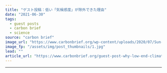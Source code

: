 ```yaml
---
title: "ゲスト投稿：低い「気候感度」が除外できた理由"
date: "2021-06-30"
tags: 
  - guest posts
  - carbon brief
  - science
source: "carbon brief"
image_url: "https://www.carbonbrief.org/wp-content/uploads/2020/07/Sun-rays-shine-through-the-clouds-as-dusk-approaches-583x372.jpg"
image_fp: "/assets/img/post_thumbnails/1.jpg"
lead: ""
article_url: "https://www.carbonbrief.org/guest-post-why-low-end-climate-sensitivity-can-now-be-ruled-out-japanese"
---
```


---
